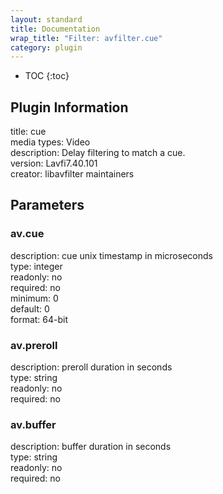 ```yaml
---
layout: standard
title: Documentation
wrap_title: "Filter: avfilter.cue"
category: plugin
---
```

* TOC
{:toc}

## Plugin Information

title: cue  
media types:
Video  
description: Delay filtering to match a cue.  
version: Lavfi7.40.101  
creator: libavfilter maintainers  

## Parameters

### av.cue

  
description:
cue unix timestamp in microseconds  
type: integer  
readonly: no  
required: no  
minimum: 0  
default: 0  
format: 64-bit  

### av.preroll

  
description:
preroll duration in seconds  
type: string  
readonly: no  
required: no  

### av.buffer

  
description:
buffer duration in seconds  
type: string  
readonly: no  
required: no  

